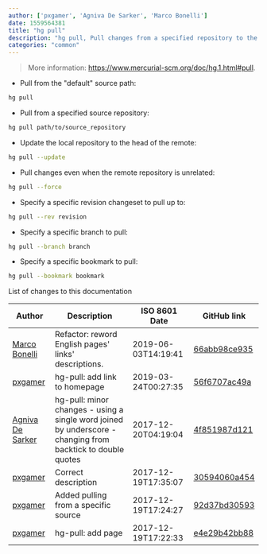 ```yaml
---
author: ['pxgamer', 'Agniva De Sarker', 'Marco Bonelli']
date: 1559564381
title: "hg pull"
description: "hg pull, Pull changes from a specified repository to the local repository."
categories: "common"
---
```

> More information: <https://www.mercurial-scm.org/doc/hg.1.html#pull>.

- Pull from the "default" source path:

```bash
hg pull
```

- Pull from a specified source repository:

```bash
hg pull path/to/source_repository
```

- Update the local repository to the head of the remote:

```bash
hg pull --update
```

- Pull changes even when the remote repository is unrelated:

```bash
hg pull --force
```

- Specify a specific revision changeset to pull up to:

```bash
hg pull --rev revision
```

- Specify a specific branch to pull:

```bash
hg pull --branch branch
```

- Specify a specific bookmark to pull:

```bash
hg pull --bookmark bookmark
```
List of changes to this documentation


Author | Description | ISO 8601 Date | GitHub link
------|-----|-----|-----
[Marco Bonelli](mailto:marco@mebeim.net) | Refactor: reword English pages' links' descriptions. | 2019-06-03T14:19:41 | [66abb98ce935](https://github.com/tldr-pages/tldr/commit/66abb98ce935c0f4516bf30c4d6da72180d5a3ab)
[pxgamer](mailto:owzie123@gmail.com) | hg-pull: add link to homepage | 2019-03-24T00:27:35 | [56f6707ac49a](https://github.com/tldr-pages/tldr/commit/56f6707ac49a8180dde6434b2f80009068f6d8c7)
[Agniva De Sarker](mailto:agnivade@yahoo.co.in) | hg-pull: minor changes - using a single word joined by underscore - changing from backtick to double quotes | 2017-12-20T04:19:04 | [4f851987d121](https://github.com/tldr-pages/tldr/commit/4f851987d121cf0103180afdda29ebd2cd1b54ed)
[pxgamer](mailto:owzie123@gmail.com) | Correct description | 2017-12-19T17:35:07 | [30594060a454](https://github.com/tldr-pages/tldr/commit/30594060a45423dda43314eb9e1847fdc4bbab18)
[pxgamer](mailto:owzie123@gmail.com) | Added pulling from a specific source | 2017-12-19T17:24:27 | [92d37bd30593](https://github.com/tldr-pages/tldr/commit/92d37bd305933c1828deb3e05a9e1981e0bfd8eb)
[pxgamer](mailto:owzie123@gmail.com) | hg-pull: add page | 2017-12-19T17:22:33 | [e4e29b42bb88](https://github.com/tldr-pages/tldr/commit/e4e29b42bb88965e89e061589cd9c3fc598ae64a)


